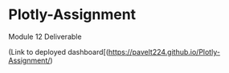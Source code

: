 # Plotly-Assignment
Module 12 Deliverable

(Link to deployed dashboard[(https://pavelt224.github.io/Plotly-Assignment/)
